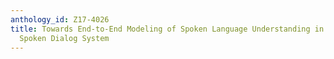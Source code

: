 ```yaml
---
anthology_id: Z17-4026
title: Towards End-to-End Modeling of Spoken Language Understanding in a Cloud-based
  Spoken Dialog System
---
```

